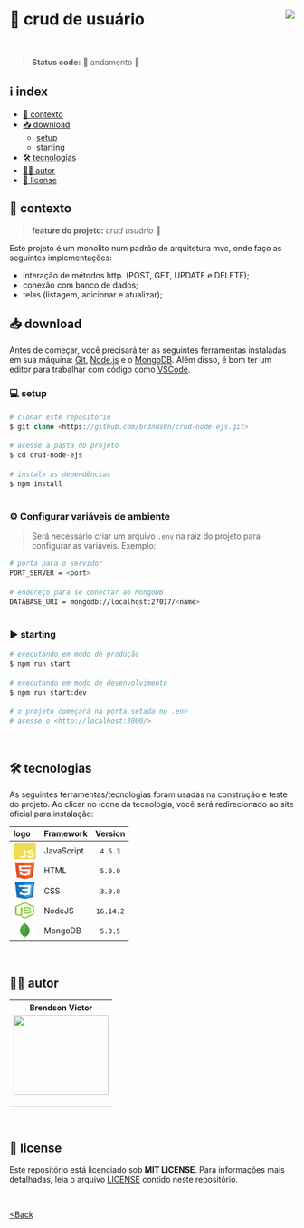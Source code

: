 # 👤 crud de usuário [<img align="right" src="https://img.shields.io/badge/release-v0.1.0-green">](https://github.com/br3nds0n/crud-node-ejs/releases)

<br>

> <b>Status code:</b>  🚧 andamento 🚧

## ℹ index

-   [🧠 contexto](#-contexto)
-   [📥 download](#-download)
    -   [setup](#-setup)
    -   [starting](#-starting)
-   [🛠 tecnologias](#-tecnologias)
-   [✍🏼 autor](#-autor)
-   [📝 license](#-license)

## 🧠 contexto
> **feature do projeto:** *crud usuário* 👤

Este projeto é um monolito num padrão de arquitetura mvc, onde faço as seguintes implementações:

 * interação de métodos http. (POST, GET, UPDATE e DELETE);
 * conexão com banco de dados;
 * telas (listagem, adicionar e atualizar);
 
## 📥 download

Antes de começar, você precisará ter as seguintes ferramentas instaladas em sua máquina:
[Git](https://git-scm.com), [Node.js](https://nodejs.org/en/) e o [MongoDB](https://www.mongodb.com/pt-br).
Além disso, é bom ter um editor para trabalhar com código como [VSCode](https://code.visualstudio.com/).

### 💻 setup

```php
# clonar este repositório
$ git clone <https://github.com/br3nds0n/crud-node-ejs.git>

# acesse a pasta do projeto
$ cd crud-node-ejs

# instale as dependências
$ npm install
```

#

### ⚙ Configurar variáveis de ambiente

> Será necessário criar um arquivo `.env` na raiz do projeto para configurar as variáveis. Exemplo:

```bash
# porta para o servidor
PORT_SERVER = <port>

# endereço para se conectar ao MongoDB
DATABASE_URI = mongodb://localhost:27017/<name>

```

#

### ▶ starting

```php
# executando em modo de produção
$ npm run start

# executando em modo de desenvolvimento
$ npm run start:dev

# o projeto começará na porta setada no .env
# acesse o <http://localhost:3000/>
```

<br>

## 🛠 tecnologias

As seguintes ferramentas/tecnologias foram usadas na construção e teste do projeto. Ao clicar no ícone da tecnologia, você será redirecionado ao site oficial para instalação: <br>

| logo                                                                                                                                                                                                                                                         | Framework  |  Version  |
| :----------------------------------------------------------------------------------------------------------------------------------------------------------------------------------------------------------------------------------------------------------- | :--------- | :-------: |
| <a href="https://www.javascript.com/" target="_blank"><img align="center" alt="js" height="30" width="40" src="https://raw.githubusercontent.com/devicons/devicon/master/icons/javascript/javascript-plain.svg"></a>                                         | JavaScript |  `4.6.3`  |
| <a href="https://developer.mozilla.org/pt-BR/docs/Web/HTML" target="_blank"><img align="center" alt="html" height="30" width="40" src="https://raw.githubusercontent.com/devicons/devicon/master/icons/html5/html5-original.svg"></a>                        | HTML       |  `5.0.0`  |
| <a href="https://www.postgresql.org/download/" target="_blank"><img align="center" alt="css" height="30" width="40" src="https://raw.githubusercontent.com/devicons/devicon/master/icons/css3/css3-original.svg"></a>                                        | CSS        |  `3.0.0`  |
| <a href="https://www.postgresql.org/download/" target="_blank"><img align="center" alt="node" height="30" width="40" src="https://raw.githubusercontent.com/devicons/devicon/2ae2a900d2f041da66e950e4d48052658d850630/icons/nodejs/nodejs-original.svg"></a> | NodeJS     | `16.14.2` |
| <a href="https://www.mongodb.com/try/download/community" target="_blank"><img align="center" alt="mongo" height="30" width="40" src="https://github.com/devicons/devicon/blob/master/icons/mongodb/mongodb-original.svg">                                    | MongoDB    |  `5.0.5`  |

 <br>

## ✍🏼 autor

<div align=left>
   <table>
      <tr align=center>
        <th><strong> Brendson Victor </strong></th>
      </tr>
       <td>
          <a href="https://github.com/br3nds0n">
            <img width="168" height="140" src="https://user-images.githubusercontent.com/82064724/185726784-e8d151e8-29d6-4475-ba50-ca23f9429650.png" > <p align="left">
    </p></a>
        </td>
      </tr>
    </table>
    </div>

<div align=left>

<br>

## 📝 license

Este repositório está licenciado sob **MIT LICENSE**. Para informações mais detalhadas, leia o arquivo [LICENSE](./LICENSE) contido neste repositório.

 <br> 
	
[<Back](#-crud-de-usuário-)

